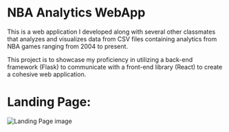 # NBA Analytics WebApp

This is a web application I developed along with several other classmates that analyzes and visualizes data from CSV files containing analytics from NBA games ranging from 2004 to present.

This project is to showcase my proficiency in utilizing a back-end framework (Flask) to communicate with a front-end library (React) to create a cohesive web application.

# Landing Page:

![Landing Page image](https://ibb.co/Tbt3pXg)
